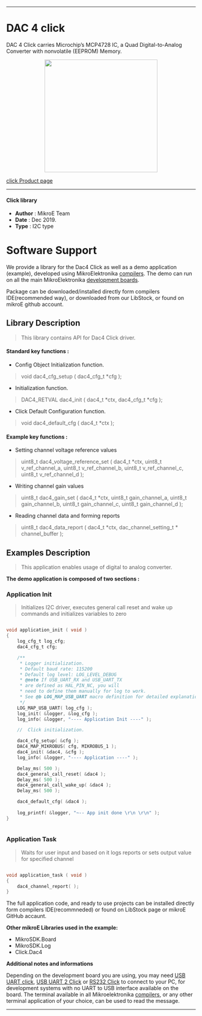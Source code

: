 
---
# DAC 4 click

DAC 4 Click carries Microchip’s MCP4728 IC, a Quad Digital-to-Analog Converter with nonvolatile (EEPROM) Memory. 

<p align="center">
  <img src="https://download.mikroe.com/images/click_for_ide/dac4_click.png" height=300px>
</p>

[click Product page](https://www.mikroe.com/dac-4-click)

---


#### Click library 

- **Author**        : MikroE Team
- **Date**          : Dec 2019.
- **Type**          : I2C type


# Software Support

We provide a library for the Dac4 Click 
as well as a demo application (example), developed using MikroElektronika 
[compilers](https://shop.mikroe.com/compilers). 
The demo can run on all the main MikroElektronika [development boards](https://shop.mikroe.com/development-boards).

Package can be downloaded/installed directly form compilers IDE(recommended way), or downloaded from our LibStock, or found on mikroE github account. 

## Library Description

> This library contains API for Dac4 Click driver.

#### Standard key functions :

- Config Object Initialization function.
> void dac4_cfg_setup ( dac4_cfg_t *cfg ); 
 
- Initialization function.
> DAC4_RETVAL dac4_init ( dac4_t *ctx, dac4_cfg_t *cfg );

- Click Default Configuration function.
> void dac4_default_cfg ( dac4_t *ctx );


#### Example key functions :

- Setting channel voltage reference values
> uint8_t dac4_voltage_reference_set ( dac4_t *ctx, uint8_t v_ref_channel_a, uint8_t v_ref_channel_b, uint8_t v_ref_channel_c, uint8_t v_ref_channel_d );
 
- Writing channel gain values
> uint8_t dac4_gain_set ( dac4_t *ctx, uint8_t gain_channel_a, uint8_t gain_channel_b, uint8_t gain_channel_c, uint8_t gain_channel_d );

- Reading channel data and forming reports
> uint8_t dac4_data_report ( dac4_t *ctx, dac_channel_setting_t * channel_buffer );

## Examples Description

> This application enables usage of digital to analog converter.

**The demo application is composed of two sections :**

### Application Init 

> Initializes I2C driver, executes general call reset and wake up commands and initializes variables to zero

```c

void application_init ( void )
{
    log_cfg_t log_cfg;
    dac4_cfg_t cfg;

    /** 
     * Logger initialization.
     * Default baud rate: 115200
     * Default log level: LOG_LEVEL_DEBUG
     * @note If USB_UART_RX and USB_UART_TX 
     * are defined as HAL_PIN_NC, you will 
     * need to define them manually for log to work. 
     * See @b LOG_MAP_USB_UART macro definition for detailed explanation.
     */
    LOG_MAP_USB_UART( log_cfg );
    log_init( &logger, &log_cfg );
    log_info( &logger, "---- Application Init ----" );

    //  Click initialization.

    dac4_cfg_setup( &cfg );
    DAC4_MAP_MIKROBUS( cfg, MIKROBUS_1 );
    dac4_init( &dac4, &cfg );
    log_info( &logger, "---- Application ----" );

    Delay_ms( 500 );
    dac4_general_call_reset( &dac4 );
    Delay_ms( 500 );
    dac4_general_call_wake_up( &dac4 );
    Delay_ms( 500 );

    dac4_default_cfg( &dac4 );
    
    log_printf( &logger, "~-- App init done \r\n \r\n" );
}
  
```

### Application Task

> Waits for user input and based on it logs reports or sets output value for specified channel

```c

void application_task ( void )
{
    dac4_channel_report( );
} 

```


The full application code, and ready to use projects can be  installed directly form compilers IDE(recommneded) or found on LibStock page or mikroE GitHub accaunt.

**Other mikroE Libraries used in the example:** 

- MikroSDK.Board
- MikroSDK.Log
- Click.Dac4

**Additional notes and informations**

Depending on the development board you are using, you may need 
[USB UART click](https://shop.mikroe.com/usb-uart-click), 
[USB UART 2 Click](https://shop.mikroe.com/usb-uart-2-click) or 
[RS232 Click](https://shop.mikroe.com/rs232-click) to connect to your PC, for 
development systems with no UART to USB interface available on the board. The 
terminal available in all Mikroelektronika 
[compilers](https://shop.mikroe.com/compilers), or any other terminal application 
of your choice, can be used to read the message.



---
